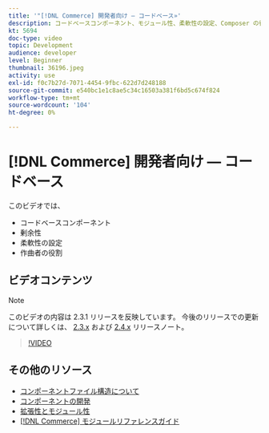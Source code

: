 ```yaml
---
title: '"[!DNL Commerce] 開発者向け — コードベース»'
description: コードベースコンポーネント、モジュール性、柔軟性の設定、Composer の役割
kt: 5694
doc-type: video
topic: Development
audience: developer
level: Beginner
thumbnail: 36196.jpeg
activity: use
exl-id: f0c7b27d-7071-4454-9fbc-622d7d248188
source-git-commit: e540bc1e1c8ae5c34c16503a381f6bd5c674f824
workflow-type: tm+mt
source-wordcount: '104'
ht-degree: 0%

---
```


# [!DNL Commerce] 開発者向け — コードベース

このビデオでは、

- コードベースコンポーネント
- 剰余性
- 柔軟性の設定
- 作曲者の役割

## ビデオコンテンツ

>[!NOTE]
>
>このビデオの内容は 2.3.1 リリースを反映しています。 今後のリリースでの更新について詳しくは、 [ 2.3.x](https://devdocs.magento.com/guides/v2.3/release-notes/bk-release-notes.html) および [2.4.x](https://devdocs.magento.com/guides/v2.4/release-notes/bk-release-notes.html) リリースノート。

>[!VIDEO](https://video.tv.adobe.com/v/36196?quality=12&learn=on)

## その他のリソース

- [コンポーネントファイル構造について](https://devdocs.magento.com/guides/v2.4/extension-dev-guide/prepare/prepare_file-str.html)
- [コンポーネントの開発](https://devdocs.magento.com/guides/v2.4/extension-dev-guide/module-development.html)
- [拡張性とモジュール性](https://devdocs.magento.com/guides/v2.4/architecture/extensibility.html)
- [[!DNL Commerce] モジュールリファレンスガイド](https://devdocs.magento.com/guides/v2.4/mrg/intro.html)
